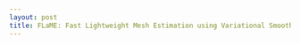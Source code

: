```yaml
---
layout: post
title: FLaME: Fast Lightweight Mesh Estimation using Variational Smoothing on Delaunay Graphs
---
```

